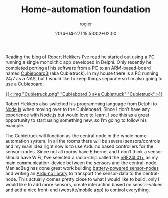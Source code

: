 ﻿---
title: Home-automation foundation
author: rogier
type: post
date: 2014-04-27T15:53:02+02:00
url: /2014/04/27/home-automation-foundation/
commentFolder: 2014-04-27-home-automation-foundation
categories:
- HomeAutomation
tags: []
resources:
- src: Cubietruck.png
  title: Cubietruck
aliases:
- index.php/2014/04/home-automation-foundation/
---
Reading the [blog of Robert Hekkers](http://blog.hekkers.net/) I’ve read he started out using a PC running a single monolithic app developed in Delphi. Only recently he completed porting al his software from a PC to an ARM-based-board named [Cubieboard3](http://docs.cubieboard.org/products/start#cubietruck_cubieboard3) (aka Cubietruck). In my house there is a PC running 24/7 as a NAS, but I would like to keep things separate so I’m also going to use a Cubieboard.

[{{< img "Cubietruck.png" "Cubieboard 3 aka Cubietruck"  "Cubietruck" >}}](https://www.progz.nl/homeautomation/wp-content/uploads/sites/2/2014/04/Cubietruck.png)

Robert Hekkers also switched his programming language from Delphi to [Node.js](http://nodejs.org/) when moving over to the Cubieboard. Since I don’t have any experience with Node.js but would love to learn, I see this as a great opportunity to start using something new, so I’m going to follow his example.

The Cubietruck will function as the central node in the whole home-automation system. In all the rooms there will be several sensors/controls and my main idea right now is to use Arduino based controllers for the sensor-nodes. Since not all rooms have Ethernet and I don’t think a sensor should have WiFi, I’ve selected a radio-chip called the [nRF24L01+](http://www.nordicsemi.com/eng/Products/2.4GHz-RF/nRF24L01P) as my main communication-device between the sensors and the central-node. ManiacBug has done great work building [battery-powered sensor-nodes](http://maniacbug.wordpress.com/2011/10/19/sensor-node/) and writing an [Arduino library](https://github.com/maniacbug/RF24Network) to transport the sensor-data to the central-node. This actually comes pretty close to what I would like to build, only I would like to add more sensors, create interaction based on sensor-values and add a nice front-end (website/mobile app) to control everything.
